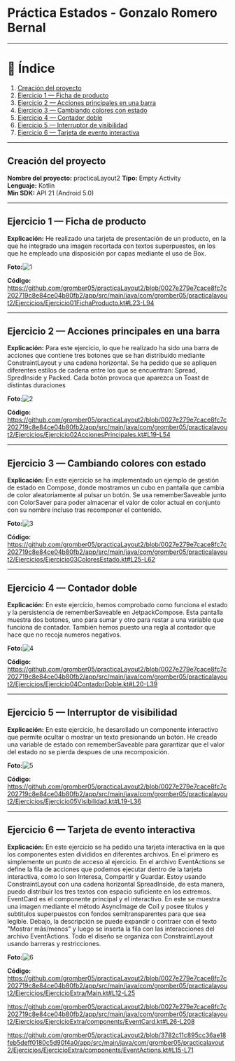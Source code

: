 # Práctica Estados - Gonzalo Romero Bernal

---

# 📑 Índice

1. [Creación del proyecto](#creación-del-proyecto)
2. [Ejercicio 1 — Ficha de producto](#ejercicio-1--ficha-de-producto)
3. [Ejercicio 2 — Acciones principales en una barra](#ejercicio-2--acciones-principales-en-una-barra)
4. [Ejercicio 3 — Cambiando colores con estado](#ejercicio-3--cambiando-colores-con-estado)
5. [Ejercicio 4 — Contador doble](#ejercicio-4--contador-doble)
6. [Ejercicio 5 — Interruptor de visibilidad](#ejercicio-5--interruptor-de-visibilidad)
7. [Ejercicio 6 — Tarjeta de evento interactiva](#ejercicio-6--tarjeta-de-evento-interactiva)


---

## Creación del proyecto
**Nombre del proyecto:** practicaLayout2
**Tipo:** Empty Activity  
**Lenguaje:** Kotlin  
**Min SDK:** API 21 (Android 5.0)

---

## Ejercicio 1 — Ficha de producto
**Explicación:** He realizado una tarjeta de presentación de un producto, en la que he integrado una imagen recortada con textos superpuestos, en los que he empleado una disposición por capas mediante el uso de Box.

**Foto:**![1](images/1.jpg)

**Código:**
https://github.com/gromber05/practicaLayout2/blob/0027e279e7cace8fc7c202719c8e84ce04b80fb2/app/src/main/java/com/gromber05/practicalayout2/Ejercicios/Ejercicio01FichaProducto.kt#L23-L94

---

## Ejercicio 2 — Acciones principales en una barra

**Explicación:**  Para este ejercicio, lo que he realizado ha sido una barra de acciones que contiene tres botones que se han distribuido mediante ConstraintLayout y una cadena horizontal. Se ha pedido que se apliquen diferentes estilos de cadena entre los que se encuentran: Spread, SpredInside y Packed. Cada botón provoca que aparezca un Toast de distintas duraciones

**Foto**:![2](images/2.jpg)

**Código:**
https://github.com/gromber05/practicaLayout2/blob/0027e279e7cace8fc7c202719c8e84ce04b80fb2/app/src/main/java/com/gromber05/practicalayout2/Ejercicios/Ejercicio02AccionesPrincipales.kt#L19-L54

---

## Ejercicio 3 — Cambiando colores con estado

**Explicación:** En este ejercicio se ha implementado un ejemplo de gestión de estado en Compose, donde mostramos un cubo en pantalla que cambia de color aleatoriamente al pulsar un botón. Se usa rememberSaveable junto con ColorSaver para poder almacenar el valor de color actual en conjunto con su nombre incluso tras recomponer el contenido. 

**Foto:**![3](images/3.jpg)

**Código:**
https://github.com/gromber05/practicaLayout2/blob/0027e279e7cace8fc7c202719c8e84ce04b80fb2/app/src/main/java/com/gromber05/practicalayout2/Ejercicios/Ejercicio03ColoresEstado.kt#L25-L62

---

## Ejercicio 4 — Contador doble

**Explicación:** En este ejercicio, hemos comprobado como funciona el estado y la persistencia de rememberSaveable en JetpackCompose. Esta pantalla muestra dos botones, uno para sumar y otro para restar a una variable que funciona de contador. También hemos puesto una regla al contador que hace que no recoja numeros negativos.

**Foto:**![4](images/4.jpg)

**Código:**
https://github.com/gromber05/practicaLayout2/blob/0027e279e7cace8fc7c202719c8e84ce04b80fb2/app/src/main/java/com/gromber05/practicalayout2/Ejercicios/Ejercicio04ContadorDoble.kt#L20-L39

---

## Ejercicio 5 — Interruptor de visibilidad

**Explicación:** En este ejercicio, he desarollado un componente interactivo que permite ocultar o mostrar un texto presionando un botón. He creado una variable de estado con rememberSaveable para garantizar que el valor del estado no se pierda despues de una recomposición.

**Foto:**![5](images/5.jpg)

**Código:**
https://github.com/gromber05/practicaLayout2/blob/0027e279e7cace8fc7c202719c8e84ce04b80fb2/app/src/main/java/com/gromber05/practicalayout2/Ejercicios/Ejercicio05Visibilidad.kt#L19-L36

---

## Ejercicio 6 — Tarjeta de evento interactiva

**Explicación:** En este ejercicio se ha pedido una tarjeta interactiva en la que los componentes esten divididos en diferentes archivos. En el primero es simplemente un punto de acceso al ejercicio. En el archivo EventActions se define la fila de acciones que podemos ejecutar dentro de la tarjeta interactiva, como lo son Interesa, Compartir y Guardar.
Estoy usando ConstraintLayout con una cadena horizontal SpreadInside, de esta manera, puedo distribuir los tres textos con espacio suficiente en los extremos.
EventCard es el componente principal y el interactivo. En este se muestra una imagen mediante el método AsyncImage de Coil y posee titulos y subtitulos superpuestos con fondos semitransparentes para que sea legible. Debajo, la descripción se puede expandir o contraer con el texto "Mostrar más/menos" y luego se inserta la fila con las interacciones del archivo EventActions. Todo el diseño se organiza con ConstraintLayout usando barreras y restricciones.

**Foto:**![6](images/6.jpg)

**Código:**
https://github.com/gromber05/practicaLayout2/blob/0027e279e7cace8fc7c202719c8e84ce04b80fb2/app/src/main/java/com/gromber05/practicalayout2/Ejercicios/EjercicioExtra/Main.kt#L12-L25

https://github.com/gromber05/practicaLayout2/blob/0027e279e7cace8fc7c202719c8e84ce04b80fb2/app/src/main/java/com/gromber05/practicalayout2/Ejercicios/EjercicioExtra/components/EventCard.kt#L26-L208

https://github.com/gromber05/practicaLayout2/blob/3782c11c895cc36ae18feb5deff0180c5d90f4a0/app/src/main/java/com/gromber05/practicalayout2/Ejercicios/EjercicioExtra/components/EventActions.kt#L15-L71